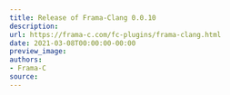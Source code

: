 ```yaml
---
title: Release of Frama-Clang 0.0.10
description:
url: https://frama-c.com/fc-plugins/frama-clang.html
date: 2021-03-08T00:00:00-00:00
preview_image:
authors:
- Frama-C
source:
---
```




